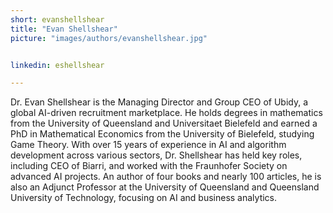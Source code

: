 ```yaml
---
short: evanshellshear
title: "Evan Shellshear"
picture: "images/authors/evanshellshear.jpg"


linkedin: eshellshear

---
```


Dr. Evan Shellshear is the Managing Director and Group CEO of Ubidy, a global AI-driven recruitment marketplace. He holds degrees in mathematics from the University of Queensland and Universitaet Bielefeld and earned a PhD in Mathematical Economics from the University of Bielefeld, studying Game Theory. With over 15 years of experience in AI and algorithm development across various sectors, Dr. Shellshear has held key roles, including CEO of Biarri, and worked with the Fraunhofer Society on advanced AI projects. An author of four books and nearly 100 articles, he is also an Adjunct Professor at the University of Queensland and Queensland University of Technology, focusing on AI and business analytics.